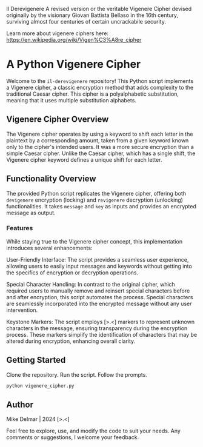 Il Derevigenere
A revised version or the veritable Vigenere Cipher devised originally by the visionary Giovan Battista Bellaso in the 16th century, surviving almost four centuries of certain uncrackabile security.

Learn more about vigenere ciphers here:
https://en.wikipedia.org/wiki/Vigen%C3%A8re_cipher

# A Python Vigenere Cipher

Welcome to the `il-derevigenere` repository! This Python script implements a Vigenere cipher, a classic encryption method that adds complexity to the traditional Caesar cipher. This cipher is a polyalphabetic substitution, meaning that it uses multiple substitution alphabets.

## Vigenere Cipher Overview

The Vigenere cipher operates by using a keyword to shift each letter in the plaintext by a corresponding amount, taken from a given keyword known only to the cipher's intended users. It was a more secure encryption than a simple Caesar cipher. Unlike the Caesar cipher, which has a single shift, the Vigenere cipher keyword defines a unique shift for each letter.

## Functionality Overview

The provided Python script replicates the Vigenere cipher, offering both `devigenere` encryption (locking) and  `revigenere` decryption (unlocking) functionalities. It takes `message` and `key` as inputs and provides an encrypted message as output. 

### Features

While staying true to the Vigenere cipher concept, this implementation introduces several enhancements:

User-Friendly Interface: The script provides a seamless user experience, allowing users to easily input messages and keywords without getting into the specifics of encryption or decryption operations.

Special Character Handling: In contrast to the original cipher, which required users to manually remove and reinsert special characters before and after encryption, this script automates the process. Special characters are seamlessly incorporated into the encrypted message without any user intervention.

Keystone Markers: The script employs [>.<] markers to represent unknown characters in the message, ensuring transparency during the encryption process. These markers simplify the identification of characters that may be altered during encryption, enhancing overall clarity.

## Getting Started

Clone the repository. Run the script. Follow the prompts.

```bash
python vigenere_cipher.py
```

## Author

Mike Delmar | 2024 [>.<]

Feel free to explore, use, and modify the code to suit your needs. Any comments or suggestions, I welcome your feedback.
